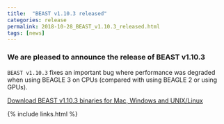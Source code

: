 ```yaml
---
title:  "BEAST v1.10.3 released"
categories: release
permalink: 2018-10-28_BEAST_v1.10.3_released.html
tags: [news]
---
```


### We are pleased to announce the release of BEAST v1.10.3 ### 

`BEAST v1.10.3` fixes an important bug where performance was degraded when using BEAGLE 3 on CPUs (compared with using BEAGLE 2 or using GPUs).

[Download BEAST v1.10.3 binaries for Mac, Windows and UNIX/Linux](installing)

{% include links.html %}
